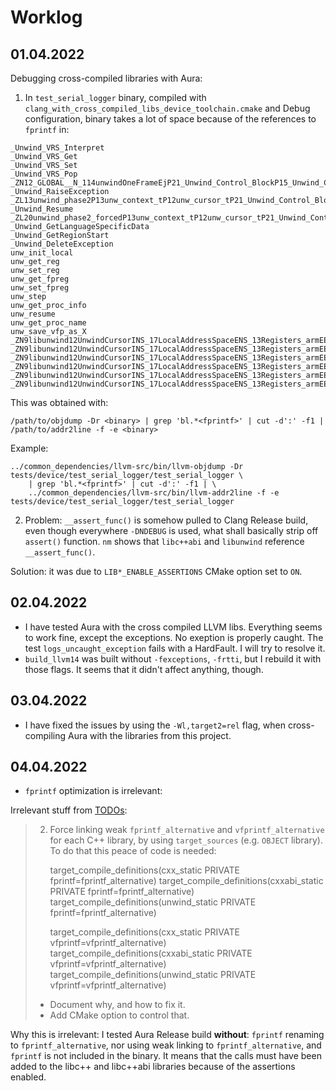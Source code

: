 # Worklog

## 01.04.2022

Debugging cross-compiled libraries with Aura:

1. In `test_serial_logger` binary, compiled with `clang_with_cross_compiled_libs_device_toolchain.cmake` and Debug 
configuration, binary takes a lot of space because of the references to `fprintf` in:

```
_Unwind_VRS_Interpret
_Unwind_VRS_Get
_Unwind_VRS_Set
_Unwind_VRS_Pop
_ZN12_GLOBAL__N_114unwindOneFrameEjP21_Unwind_Control_BlockP15_Unwind_Context
_Unwind_RaiseException
_ZL13unwind_phase2P13unw_context_tP12unw_cursor_tP21_Unwind_Control_Blockb
_Unwind_Resume
_ZL20unwind_phase2_forcedP13unw_context_tP12unw_cursor_tP21_Unwind_Control_BlockPF19_Unwind_Reason_Codei14_Unwind_ActionPhS4_P15_Unwind_ContextPvESA_
_Unwind_GetLanguageSpecificData
_Unwind_GetRegionStart
_Unwind_DeleteException
unw_init_local
unw_get_reg
unw_set_reg
unw_get_fpreg
unw_set_fpreg
unw_step
unw_get_proc_info
unw_resume
unw_get_proc_name
unw_save_vfp_as_X
_ZN9libunwind12UnwindCursorINS_17LocalAddressSpaceENS_13Registers_armEE6getRegEi
_ZN9libunwind12UnwindCursorINS_17LocalAddressSpaceENS_13Registers_armEE6setRegEij
_ZN9libunwind12UnwindCursorINS_17LocalAddressSpaceENS_13Registers_armEE11getFloatRegEi
_ZN9libunwind12UnwindCursorINS_17LocalAddressSpaceENS_13Registers_armEE11setFloatRegEiy
_ZN9libunwind12UnwindCursorINS_17LocalAddressSpaceENS_13Registers_armEE24setInfoBasedOnIPRegisterEb
_ZN9libunwind12UnwindCursorINS_17LocalAddressSpaceENS_13Registers_armEE23getInfoFromEHABISectionEjRKNS_18UnwindInfoSectionsE
```

This was obtained with:

```
/path/to/objdump -Dr <binary> | grep 'bl.*<fprintf>' | cut -d':' -f1 | /path/to/addr2line -f -e <binary>
```

Example:

```
../common_dependencies/llvm-src/bin/llvm-objdump -Dr tests/device/test_serial_logger/test_serial_logger \
    | grep 'bl.*<fprintf>' | cut -d':' -f1 | \
    ../common_dependencies/llvm-src/bin/llvm-addr2line -f -e tests/device/test_serial_logger/test_serial_logger
```

2. Problem: `__assert_func()` is somehow pulled to Clang Release build, even though everywhere `-DNDEBUG` is used, 
what shall basically strip off `assert()` function. `nm` shows that `libc++abi` and `libunwind` reference `__assert_func()`.

Solution: it was due to `LIB*_ENABLE_ASSERTIONS` CMake option set to `ON`.

## 02.04.2022

* I have tested Aura with the cross compiled LLVM libs. Everything seems to work fine, except the exceptions. 
No exeption is properly caught. The test `logs_uncaught_exception` fails with a HardFault. I will try to resolve it.
* `build_llvm14` was built without `-fexceptions`, `-frtti`, but I rebuild it with those flags. It seems that it didn't
affect anything, though.

## 03.04.2022

* I have fixed the issues by using the `-Wl,target2=rel` flag, when cross-compiling Aura with the libraries from this
project.

## 04.04.2022

* `fprintf` optimization is irrelevant:

Irrelevant stuff from [TODOs](README.md#todo):

> 2. Force linking weak `fprintf_alternative` and `vfprintf_alternative` for each C++ library, by using `target_sources` 
> (e.g. `OBJECT` library). To do that this peace of code is needed:
> 
>       target_compile_definitions(cxx_static PRIVATE fprintf=fprintf_alternative)
>       target_compile_definitions(cxxabi_static PRIVATE fprintf=fprintf_alternative)
>       target_compile_definitions(unwind_static PRIVATE fprintf=fprintf_alternative)
>       
>       target_compile_definitions(cxx_static PRIVATE vfprintf=vfprintf_alternative)
>       target_compile_definitions(cxxabi_static PRIVATE vfprintf=vfprintf_alternative)
>       target_compile_definitions(unwind_static PRIVATE vfprintf=vfprintf_alternative)
> 
> * Document why, and how to fix it.
> * Add CMake option to control that.

Why this is irrelevant: I tested Aura Release build **without**: `fprintf` renaming to `fprintf_alternative`, nor
using weak linking to `fprintf_alternative`, and `fprintf` is not included in the binary. It means that the calls must 
have been added to the libc++ and libc++abi libraries because of the assertions enabled.
